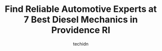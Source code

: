 ---
layout: ampstory
image: https://images.unsplash.com/photo-1632275232150-428816910c50?ixlib=rb-4.0.3&ixid=MnwxMjA3fDB8MHxwaG90by1wYWdlfHx8fGVufDB8fHx8&auto=format&fit=crop&w=640&h=853&q=80
author: techidn
featured: false
description: Looking for reliable and skilled Diesel Mechanic in Providence RI, USA? Your search ends here with the 7 best Diesel Mechanic in town. With their expertise and commitment to delivering excep
title: Find Reliable Automotive Experts at 7 Best Diesel Mechanics in Providence RI
cover:
   title: Find Reliable Automotive Experts at 7 Best Diesel Mechanics in Providence RI
   subtitle: Rickpate
   background: https://images.unsplash.com/photo-1632275232150-428816910c50?ixlib=rb-4.0.3&ixid=MnwxMjA3fDB8MHxwaG90by1wYWdlfHx8fGVufDB8fHx8&auto=format&fit=crop&w=640&h=853&q=80

pages: 
 - layout: thirds
   top: <h1>#1 Waynes Service Plus</h1>
   bottom: "<p>Believe the hype! I cannot recommend Waynes Service Plus more. We found Waynes based on their reviews, gave them a try, and they have been taking wonderful care of our </p>"
   background: https://www.knot35.com/toplist/wp-content/uploads/2023/06/best-diesel-mechanic-1-in-providence-ri-1685835635.jpeg
   backgroundblur: true
 - layout: thirds
   top: <h1>#2 J & S Concepts Auto Repair</h1>
   bottom: "<p>97 Waterman Ave Unit 2, East Providence, RI 02914, United States</p>"
   background: https://www.knot35.com/toplist/wp-content/uploads/2023/06/best-diesel-mechanic-2-in-providence-ri-1685835636.jpeg
   cta:
      link: https://www.knot35.com/toplist/find-reliable-automotive-experts-at-7-best-diesel-mechanics-in-providence-ri/
      text: Find Reliable Automotive Experts at 7 Best Diesel Mechanics in Providence RI
 - layout: thirds
   top: <h1>#3 Palmer Spring Co</h1>
   bottom: "<p>1 Althea St, Providence, RI 02907, United States</p>"
   background: https://www.knot35.com/toplist/wp-content/uploads/2023/06/best-diesel-mechanic-3-in-providence-ri-1685835636.jpeg
   cta:
      link: https://www.knot35.com/toplist/find-reliable-automotive-experts-at-7-best-diesel-mechanics-in-providence-ri/
      text: Find Reliable Automotive Experts at 7 Best Diesel Mechanics in Providence RI
 - layout: thirds
   top: <h1>#4 Kyles Mobile Mechanics</h1>
   bottom: "<p>20 Morning Star Row, Providence, RI 02907, United States</p>"
   background: https://images.unsplash.com/photo-1609083590460-7b8cc0ca65f8?ixlib=rb-4.0.3&ixid=MnwxMjA3fDB8MHxwaG90by1wYWdlfHx8fGVufDB8fHx8&auto=format&fit=crop&w=640&h=853&q=80
   cta:
      link: https://www.knot35.com/toplist/find-reliable-automotive-experts-at-7-best-diesel-mechanics-in-providence-ri/
      text: Find Reliable Automotive Experts at 7 Best Diesel Mechanics in Providence RI
 - layout: thirds
   top: <h1>#5 Colettas Garage</h1>
   bottom: "<p>250 Niantic Ave, Providence, RI 02907, United States</p>"
   background: https://images.unsplash.com/photo-1591393223703-56fe1347ac62?ixlib=rb-4.0.3&ixid=MnwxMjA3fDB8MHxwaG90by1wYWdlfHx8fGVufDB8fHx8&auto=format&fit=crop&w=640&h=853&q=80
   cta:
      link: https://www.knot35.com/toplist/find-reliable-automotive-experts-at-7-best-diesel-mechanics-in-providence-ri/
      text: Find Reliable Automotive Experts at 7 Best Diesel Mechanics in Providence RI
 - layout: thirds
   top: <h1>#6 Onsite Truck Repair, Inc</h1>
   bottom: "<p>34 Colfax St, Pawtucket, RI 02860, United States</p>"
   background: https://images.unsplash.com/photo-1620421680010-0766ff230392?ixlib=rb-4.0.3&ixid=MnwxMjA3fDB8MHxwaG90by1wYWdlfHx8fGVufDB8fHx8&auto=format&fit=crop&w=640&h=853&q=80
   cta:
      link: https://www.knot35.com/toplist/find-reliable-automotive-experts-at-7-best-diesel-mechanics-in-providence-ri/
      text: Find Reliable Automotive Experts at 7 Best Diesel Mechanics in Providence RI
 - layout: thirds
   top: <h1>#7 Luigi Auto Repair</h1>
   bottom: "<p>320 Silver Spring St, Providence, RI 02904, United States</p>"
   background: https://images.unsplash.com/photo-1484589065579-248aad0d8b13?ixlib=rb-4.0.3&ixid=MnwxMjA3fDB8MHxwaG90by1wYWdlfHx8fGVufDB8fHx8&auto=format&fit=crop&w=640&h=853&q=80
   cta:
      link: https://www.knot35.com/toplist/find-reliable-automotive-experts-at-7-best-diesel-mechanics-in-providence-ri/
      text: Find Reliable Automotive Experts at 7 Best Diesel Mechanics in Providence RI
 - layout: thirds
   middle: Continue reading...
   background: https://images.unsplash.com/photo-1462556791646-c201b8241a94?ixlib=rb-4.0.3&ixid=MnwxMjA3fDB8MHxwaG90by1wYWdlfHx8fGVufDB8fHx8&auto=format&fit=crop&w=640&h=853&q=80
   cta:
      link: https://www.knot35.com/toplist/find-reliable-automotive-experts-at-7-best-diesel-mechanics-in-providence-ri/
      text: Find Reliable Automotive Experts at 7 Best Diesel Mechanics in Providence RI
      
---